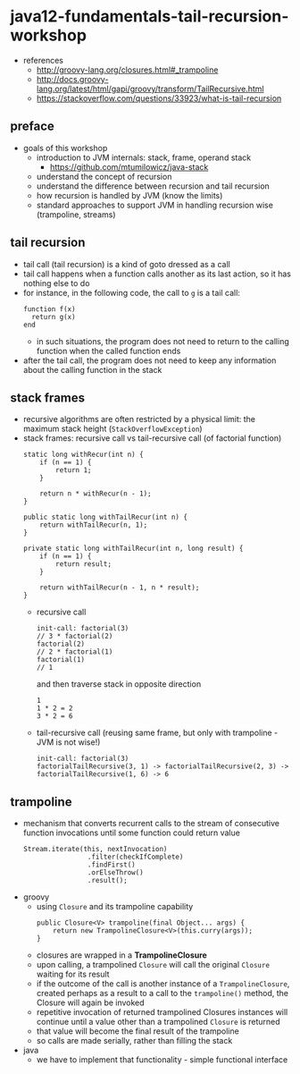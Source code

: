 # java12-fundamentals-tail-recursion-workshop

* references
    * http://groovy-lang.org/closures.html#_trampoline  
    * http://docs.groovy-lang.org/latest/html/gapi/groovy/transform/TailRecursive.html  
    * https://stackoverflow.com/questions/33923/what-is-tail-recursion

## preface
* goals of this workshop
    * introduction to JVM internals: stack, frame, operand stack
        * https://github.com/mtumilowicz/java-stack
    * understand the concept of recursion
    * understand the difference between recursion and tail recursion
    * how recursion is handled by JVM (know the limits)
    * standard approaches to support JVM in handling recursion wise (trampoline, streams)

## tail recursion
* tail call (tail recursion) is a kind of goto dressed as a call
* tail call happens when a function calls another as its last action, so it has nothing else to do 
* for instance, in the following code, the call to `g` is a tail call:
    ```
    function f(x)
      return g(x)
    end
    ```
    * in such situations, the program does not need to return to the calling function when the called function ends
* after the tail call, the program does not need to keep any information about the calling function in the stack

## stack frames
* recursive algorithms are often restricted by a physical limit: the maximum stack height (`StackOverflowException`)
* stack frames: recursive call vs tail-recursive call (of factorial function)
    ```
    static long withRecur(int n) {
        if (n == 1) {
            return 1;
        }

        return n * withRecur(n - 1);
    }

    public static long withTailRecur(int n) {
        return withTailRecur(n, 1);
    }

    private static long withTailRecur(int n, long result) {
        if (n == 1) {
            return result;
        }

        return withTailRecur(n - 1, n * result);
    }
    ```
    * recursive call
        ```
        init-call: factorial(3)
        // 3 * factorial(2)
        factorial(2)
        // 2 * factorial(1)
        factorial(1)
        // 1
        ```
        and then traverse stack in opposite direction
        ```
        1
        1 * 2 = 2
        3 * 2 = 6
        ```
    * tail-recursive call (reusing same frame, but only with trampoline - JVM is not wise!)
        ```
        init-call: factorial(3)
        factorialTailRecursive(3, 1) -> factorialTailRecursive(2, 3) -> factorialTailRecursive(1, 6) -> 6 
        ```

## trampoline
* mechanism that converts recurrent calls to the stream of consecutive function invocations until some function 
could return value
    ```
    Stream.iterate(this, nextInvocation)
                    .filter(checkIfComplete)
                    .findFirst()
                    .orElseThrow()
                    .result();
    ```
* groovy
    * using `Closure` and its trampoline capability
        ```
        public Closure<V> trampoline(final Object... args) {
            return new TrampolineClosure<V>(this.curry(args));
        }
        ```
    * closures are wrapped in a **TrampolineClosure**
    * upon calling, a trampolined `Closure` will call the original `Closure` waiting for its result
    * if the outcome of the call is another instance of a `TrampolineClosure`, created perhaps as a result to a call 
    to the `trampoline()` method, the Closure will again be invoked
    * repetitive invocation of returned trampolined Closures instances will continue until a value other than a 
    trampolined `Closure` is returned
    * that value will become the final result of the trampoline
    * so calls are made serially, rather than filling the stack
* java
    * we have to implement that functionality - simple functional interface